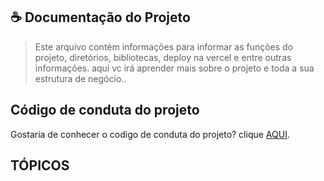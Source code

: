 <!-- Sessão de descrição do documento -->
## ☕ Documentação do Projeto

<!---Esses são exemplos. Veja https://shields.io para outras pessoas ou para personalizar este conjunto de escudos. Você pode querer incluir dependências, status do projeto e informações de licença aqui--->

> Este arquivo contém informações para informar as funções do projeto, diretórios, bibliotecas, deploy na vercel e entre outras informações. aqui vc irá aprender mais sobre o projeto e toda a sua estrutura de negócio..

<!-- sessão para código de conduta do projeto -->
## Código de conduta do projeto

Gostaria de conhecer o codigo de conduta do projeto? clique [AQUI](https://github.com/asa-inovacoes/.github/blob/main/.github/CODE_OF_CONDUCT.md).

## TÓPICOS

<!---Estes são apenas requisitos de exemplo. Adicionar, duplicar ou remover conforme necessário--->
